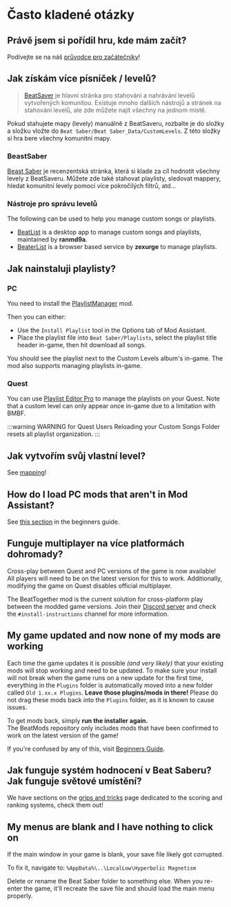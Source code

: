 # Často kladené otázky

## Právě jsem si pořídil hru, kde mám začít?
Podívejte se na náš [průvodce pro začátečníky](/beginners-guide.md)!

## Jak získám více písniček / levelů?
> [BeatSaver](https://beatsaver.com) je hlavní stránka pro stahování a nahrávání levelů vytvořených komunitou. Existuje mnoho dalších nástrojů a stránek na stahování levelů, ale zde můžete najít všechny na jednom místě.

Pokud stahujete mapy (levely) manuálně z BeatSaveru, rozbalte je do složky a složku vložte do `Beat Saber/Beat Saber_Data/CustomLevels`. Z této složky si hra bere všechny komunitní mapy.

### BeastSaber
[Beast Saber](https://www.bsaber.com) je recenzentská stránka, která si klade za cíl hodnotit všechny levely z BeatSaveru. Můžete zde také stahovat playlisty, sledovat mappery, hledat komunitní levely pomocí více pokročilých filtrů, atd...

### Nástroje pro správu levelů

The following can be used to help you manage custom songs or playlists.

* [BeatList](https://github.com/ranmd9a/beatlist/releases/latest) is a desktop app to manage custom songs and playlists, maintained by **ranmd9a**.
* [BeaterList](https://syltaris.github.io/beaterlist) is a browser based service by **zexurge** to manage playlists.

## Jak nainstaluji playlisty?

### PC
You need to install the [PlaylistManager](https://github.com/rithik-b/PlaylistManager/releases/latest) mod.

Then you can either:

* Use the `Install Playlist` tool in the Options tab of Mod Assistant.
* Place the playlist file into `Beat Saber/Playlists`, select the playlist title header in-game, then hit download all songs.

You should see the playlist next to the Custom Levels album's in-game. The mod also supports managing playlists in-game.

### Quest
You can use [Playlist Editor Pro](https://beatsaberquest.com/bmbf/my-tools/playlist-editor-pro/) to manage the playlists on your Quest. Note that a custom level can only appear once in-game due to a limitation with BMBF.

:::warning WARNING for Quest Users
Reloading your Custom Songs Folder resets all playlist organization.
:::

## Jak vytvořím svůj vlastní level?
See [mapping](/mapping/)!

## How do I load PC mods that aren't in Mod Assistant?
See [this section](/pc-modding.md#manual-installation) in the beginners guide.

## Funguje multiplayer na více platformách dohromady?
Cross-play between Quest and PC versions of the game is now available! All players will need to be on the latest version for this to work. Additionally, modifying the game on Quest disables official multiplayer.

The BeatTogether mod is the current solution for cross-platform play between the modded game versions. Join their [Discord server](https://discord.com/invite/gezGrFG4tz) and check the `#install-instructions` channel for more information.

## My game updated and now none of my mods are working
Each time the game updates it is possible *(and very likely)* that your existing mods will stop working and need to be updated. To make sure your install will not break when the game runs on a new update for the first time, everything in the `Plugins` folder is automatically moved into a new folder called `Old 1.xx.x Plugins`. **Leave those plugins/mods in there!** Please do not drag these mods back into the `Plugins` folder, as it is known to cause issues.

To get mods back, simply **run the installer again.**  
The BeatMods repository only includes mods that have been confirmed to work on the latest version of the game!

If you're confused by any of this, visit [Beginners Guide](/beginners-guide.md).

## Jak funguje systém hodnocení v Beat Saberu? Jak funguje světové umístění?
We have sections on the [grips and tricks](/grips-and-tricks.md) page dedicated to the scoring and ranking systems, check them out!

## My menus are blank and I have nothing to click on
If the main window in your game is blank, your save file likely got corrupted.

To fix it, navigate to: `%AppData%\..\LocalLow\Hyperbolic Magnetism`

Delete or rename the Beat Saber folder to something else. When you re-enter the game, it'll recreate the save file and should load the main menu properly.

